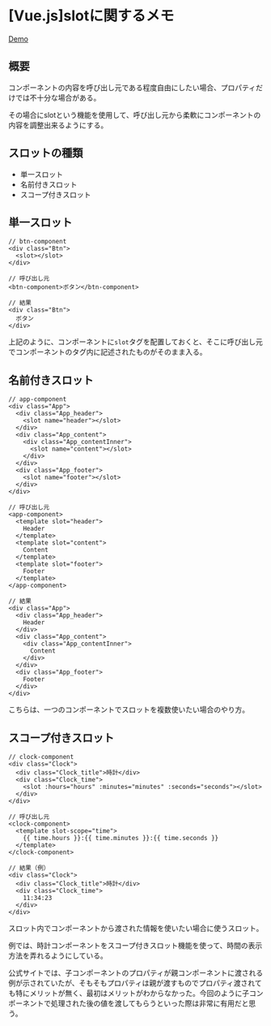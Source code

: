 # [Vue.js]slotに関するメモ

[Demo](./demo/index.html)

## 概要

コンポーネントの内容を呼び出し元である程度自由にしたい場合、プロパティだけでは不十分な場合がある。

その場合にslotという機能を使用して、呼び出し元から柔軟にコンポーネントの内容を調整出来るようにする。

## スロットの種類

+ 単一スロット
+ 名前付きスロット
+ スコープ付きスロット

## 単一スロット

```
// btn-component
<div class="Btn">
  <slot></slot>
</div>
```

```
// 呼び出し元
<btn-component>ボタン</btn-component>
```

```
// 結果
<div class="Btn">
  ボタン
</div>
```

上記のように、コンポーネントに`slot`タグを配置しておくと、そこに呼び出し元でコンポーネントのタグ内に記述されたものがそのまま入る。


## 名前付きスロット

```
// app-component
<div class="App">
  <div class="App_header">
    <slot name="header"></slot>
  </div>
  <div class="App_content">
    <div class="App_contentInner">
      <slot name="content"></slot>
    </div>
  </div>
  <div class="App_footer">
    <slot name="footer"></slot>
  </div>
</div>
```

```
// 呼び出し元
<app-component>
  <template slot="header">
    Header
  </template>
  <template slot="content">
    Content
  </template>
  <template slot="footer">
    Footer
  </template>
</app-component>
```

```
// 結果
<div class="App">
  <div class="App_header">
    Header
  </div>
  <div class="App_content">
    <div class="App_contentInner">
      Content
    </div>
  </div>
  <div class="App_footer">
    Footer
  </div>
</div>
```

こちらは、一つのコンポーネントでスロットを複数使いたい場合のやり方。


## スコープ付きスロット

```
// clock-component
<div class="Clock">
  <div class="Clock_title">時計</div>
  <div class="Clock_time">
    <slot :hours="hours" :minutes="minutes" :seconds="seconds"></slot>
  </div>
</div>
```

```
// 呼び出し元
<clock-component>
  <template slot-scope="time">
    {{ time.hours }}:{{ time.minutes }}:{{ time.seconds }}
  </template>
</clock-component>
```

```
// 結果（例）
<div class="Clock">
  <div class="Clock_title">時計</div>
  <div class="Clock_time">
    11:34:23
  </div>
</div>
```

スロット内でコンポーネントから渡された情報を使いたい場合に使うスロット。

例では、時計コンポーネントをスコープ付きスロット機能を使って、時間の表示方法を弄れるようにしている。

公式サイトでは、子コンポーネントのプロパティが親コンポーネントに渡される例が示されていたが、そもそもプロパティは親が渡すものでプロパティ渡されても特にメリットが無く、最初はメリットがわからなかった。今回のように子コンポーネントで処理された後の値を渡してもらうといった際は非常に有用だと思う。
